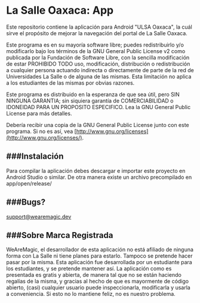 # La Salle Oaxaca: App

Este repositorio contiene la aplicación para Android "ULSA Oaxaca", la cuál sirve el propósito de mejorar la navegación del portal de La Salle Oaxaca.

Este programa es en su mayoría software libre; puedes redistribuirlo y/o modificarlo bajo los términos de la GNU General Public License v2 como publicada por la Fundación de Software Libre, con la sencilla modificación de estar PROHIBIDO TODO uso, modificación, distribución o redistribución a cualquier persona actuando indirecta o directamente de parte de la red de Universidades La Salle o de alguna de las mismas. Esta limitación no aplica a los estudiantes de las mismas por obvias razones.

Este programa es distribuido en la esperanza de que sea útil, pero SIN NINGUNA GARANTIA; sin siquiera garantía de COMERCIABILIDAD o IDONEIDAD PARA UN PROPOSITO ESPECIFICO. Lea la GNU General Public License para más detalles.

Debería recibir una copia de la GNU General Public License junto con este programa. Si no es así, vea [http://www.gnu.org/licenses](http://www.gnu.org/licenses/).

###Instalación
---
Para compilar la aplicación debes descargar e importar este proyecto en Android Studio o similar.
De otra manera existe un archivo precompilado en app/open/release/

###Bugs?
---
support@wearemagic.dev

###Sobre Marca Registrada
---
WeAreMagic, el desarrollador de esta aplicación no está afiliado de ninguna forma con La Salle ni tiene planes para estarlo. Tampoco se pretende hacer pasar por la misma. Esta aplicación fue desarrollada por un estudiante para los estudiantes, y se pretende mantener así. La aplicación como es presentada es gratis y abierta, de manera tal que no se están haciendo regalías de la misma, y gracias al hecho de que es mayormente de código abierto, (casi) cualquier usuario puede inspeccionarla, modificarla y usarla a conveniencia. Si esto no lo mantiene feliz, no es nuestro problema.